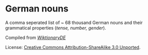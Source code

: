 # German nouns
A comma seperated list of ~ 68 thousand German nouns and their grammatical properties (*tense, number, gender*).

Compiled from *[WiktionaryDE](https://de.wiktionary.org)*

License: [Creative Commons Attribution-ShareAlike 3.0 Unported](https://creativecommons.org/licenses/by-sa/3.0/deed.en).
